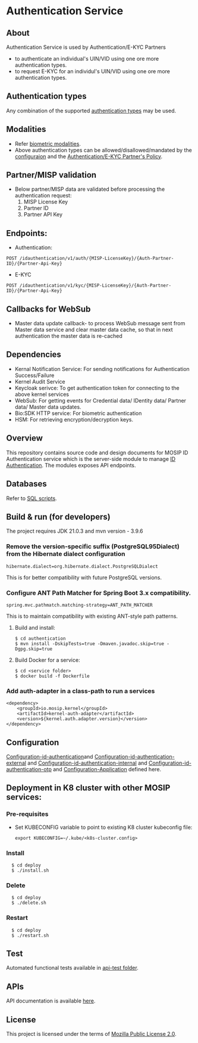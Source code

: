 # Authentication Service

## About
Authentication Service is used by Authentication/E-KYC Partners 
* to authenticate an individual's UIN/VID using one ore more authentication types.
* to request E-KYC for an individul's UIN/VID using one ore more authentication types.

## Authentication types
Any combination of the supported [authentication types](https://docs.mosip.io/1.2.0/id-authentication#authentication-types) may be used.
  
## Modalities
* Refer [biometric modalities](https://docs.mosip.io/1.2.0/biometrics#modalities).
* Above authentication types can be allowed/disallowed/mandated by the [configuraion](../../docs/configuration.md#allowed-authentication-types) and the [Authentication/E-KYC Partner's Policy](../../docs/configuration.md).

## Partner/MISP validation
* Below partner/MISP data are validated before processing the authentication request:
  1. MISP License Key
  2. Partner ID
  3. Partner API Key

## Endpoints:
* Authentication:

```
POST /idauthentication/v1/auth/{MISP-LicenseKey}/{Auth-Partner-ID}/{Partner-Api-Key}
```

* E-KYC

```
POST /idauthentication/v1/kyc/{MISP-LicenseKey}/{Auth-Partner-ID}/{Partner-Api-Key}
```

## Callbacks for WebSub
* Master data update callback- to process WebSub message sent from Master data service and clear master data cache, so that in next authentication the master data is re-cached

## Dependencies
* Kernal Notification Service: For sending notifications for Authentication Success/Failure
* Kernel Audit Service
* Keycloak serivce: To get authentication token for connecting to the above kernel services
* WebSub: For getting events for Credential data/ IDentity data/ Partner data/ Master data updates.
* Bio:SDK HTTP service: For biometric authentication
* HSM: For retrieving encryption/decryption keys.

## Overview
This repository contains source code and design documents for MOSIP ID Authentication service which is the server-side module to manage [ID Authentication](https://docs.mosip.io/1.2.0/modules/id-authentication-services). The modules exposes API endpoints.

## Databases
Refer to [SQL scripts](../../db_scripts).

## Build & run (for developers)
The project requires JDK 21.0.3
and mvn version - 3.9.6

### Remove the version-specific suffix (PostgreSQL95Dialect) from the Hibernate dialect configuration
   ```
   hibernate.dialect=org.hibernate.dialect.PostgreSQLDialect
   ```
This is for better compatibility with future PostgreSQL versions.

### Configure ANT Path Matcher for Spring Boot 3.x compatibility.
   ```
   spring.mvc.pathmatch.matching-strategy=ANT_PATH_MATCHER
   ```
This is to maintain compatibility with existing ANT-style path patterns.

1. Build and install:
    ```
    $ cd authentication
    $ mvn install -DskipTests=true -Dmaven.javadoc.skip=true -Dgpg.skip=true
    ```
1. Build Docker for a service:
    ```
    $ cd <service folder>
    $ docker build -f Dockerfile
    ```
### Add auth-adapter in a class-path to run a services
   ```
   <dependency>
       <groupId>io.mosip.kernel</groupId>
       <artifactId>kernel-auth-adapter</artifactId>
       <version>${kernel.auth.adapter.version}</version>
   </dependency>
   ```

## Configuration
[Configuration-id-authentication](https://github.com/mosip/mosip-config/blob/develop/id-authentication-default.properties)and
[Configuration-id-authentication-external](https://github.com/mosip/mosip-config/blob/develop/id-authentication-external-default.properties) and
[Configuration-id-authentication-internal](https://github.com/mosip/mosip-config/blob/develop/id-authentication-internal-default.properties) and
[Configuration-id-authentication-otp](https://github.com/mosip/mosip-config/blob/develop/id-authentication-otp-default.properties) and
[Configuration-Application](https://github.com/mosip/mosip-config/blob/develop/application-default.properties) defined here.


## Deployment in K8 cluster with other MOSIP services:
### Pre-requisites
* Set KUBECONFIG variable to point to existing K8 cluster kubeconfig file:
    ```
    export KUBECONFIG=~/.kube/<k8s-cluster.config>
    ```
### Install
  ```
    $ cd deploy
    $ ./install.sh
   ```
### Delete
  ```
    $ cd deploy
    $ ./delete.sh
   ```
### Restart
  ```
    $ cd deploy
    $ ./restart.sh
   ```

## Test
Automated functional tests available in [api-test folder](../../api-test).

## APIs
API documentation is available [here](https://mosip.github.io/documentation/).

## License
This project is licensed under the terms of [Mozilla Public License 2.0](LICENSE).